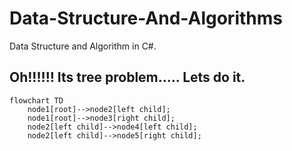 # Data-Structure-And-Algorithms
Data Structure and Algorithm in C#.

## Oh!!!!!! Its tree problem..... Lets do it.

```mermaid
flowchart TD
    node1[root]-->node2[left child];
    node1[root]-->node3[right child];
    node2[left child]-->node4[left child];
    node2[left child]-->node5[right child];
